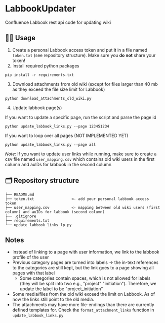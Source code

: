 # LabbookUpdater
Confluence Labbook rest api code for updating wiki


## 👩‍💻 Usage

1. Create a personal Labbook access token and put it in a file named `token.txt` (see repository structure). Make sure you **do not** share your token! 
2. Install required python packages
```
pip install -r requirements.txt
```
3. Download attachments from old wiki (except for files larger than 40 mb as they exceed the file size limit for Labbook)
```
python download_attachments_old_wiki.py
```

4. Update labbook page(s)

If you want to update a specific page, run the script and parse the page id
```
python update_labbook_links.py --page 123451234
```

If you want to loop over all pages (NOT IMPLEMENTED YET)
```
python update_labbook_links.py --page all
```

*Note:* If you want to update user links while running, make sure to create a csv file named `user_mapping.csv` which contains old wiki users in the first column and auIDs for labbook in the second column. 


## 🗂️ Repository structure
```
├── README.md
├── token.txt                 <- add your personal labbook access token
├── user_mapping.csv          <- mapping between old wiki users (first column) and auIDs for labbook (second column)
├── .gitignore
├── requirements.txt
└── update_labbook_links_lp.py
```


## Notes
* Instead of linking to a page with user information, we link to the labbook profile of the user
* Previous category pages are turned into labels -> the in-text references to the categories are still kept, but the link goes to a page showing all pages with that label
    * Some categories contain spaces, which is not allowed for labels (they will be split into two e.g., "project" "initiation"). Therefore, we update the label to be "project_initiation"
* Some media/files from the old wiki exceed the limit on Labbook. As of now the links still point to the old media. 
* The attachments may have more file-endings than there are currently defined templates for. Check the `format_attachment_links` function in `update_labbook_links.py`
